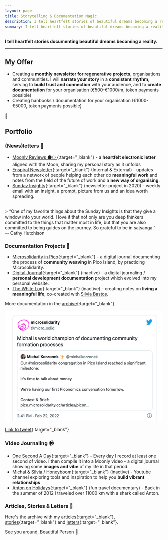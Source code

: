 ```yaml
---
layout: page
title: Storytelling & Documentation Magic
description: I tell heartfelt stories of beautiful dreams becoming a reality.
summary: I tell heartfelt stories of beautiful dreams becoming a reality.
---
```


**I tell heartfelt stories documenting beautiful dreams becoming a reality.**

---

## My Offer
- Creating a **monthly newsletter for regenerative projects**, organisations and communities. I will **narrate your story** in a **consistent rhythm**, serving to **build trust and connection** with your audience, and to **create documentation** for your organisation (€500-€1000/m, token payments possible)
- Creating hanbooks / documentation for your organisation (€1000-€5000, token payments possible)

<p>🌳</p>

## Portfolio

### (News)letters 💌
- [Moonly Reviews 🌑🌕 ](https://michalkorzonek.com/moonly-reviews){:target="_blank"} - a **heartfelt electronic letter** aligned with the Moon, sharing my personal story as it unfolds
- [Enspiral Newsletter](https://www.enspiral.com/){:target="_blank"} (Internal & External) - updates from a network of people helping each other do **meaningful work** and notes from the field of the future of work and a **new way of organising**.
- [Sunday Insights](https://docs.google.com/document/d/163FC_CZsNVmpjaw1Mty4PJvIhrGwqIDE9aa6YyU1AXw/edit?usp=sharing){:target="_blank"} (newsletter project in 2020) - weekly email with an insight, a prompt, picture from us and an idea worth spreading.
<br>
> “One of my favorite things about the Sunday Insights is that they give a window into your world. I love it that not only are you deep thinkers committed to the things that matter most in life, but that you are also committed to being guides on the journey. So grateful to be in satsanga.” <br> -- Cathy Hutchison

### Documentation Projects 📖
- [Microsolidarity in Pico](https://pico.microsolidarity.cc/){:target="_blank"} - a digital journal documenting the process of **community weaving** in Pico Island, by practicing Microsolidarity.
- [Digital Journal](https://heymichal.gitbook.io/journal/){:target="_blank"}  (inactive) - a digital journaling / **personal development documentation** project which evolved into my personal website.
- [The White Log](https://heymichal.gitbook.io/whitelog/){:target="_blank"} (inactive) -  creating notes on **living a meaningful life**, co-created with [Silvia Bastos](https://silviamakesdrawings.com).

More documentation in the [archive](https://michalkorzonek.com/tag/documentation/){:target="_blank"}.

![Documentation world champion](/assets/documentation-world-champion.png)

[Link to tweet](https://twitter.com/micro_solid/status/1496148154655330310){:target="_blank"}

### Video Journaling 📹
- [One Second A Day](https://michalkorzonek.com/one-second-a-day){:target="_blank"} - Every day I record at least one second of video. I then compile it into a Moonly video - a digital journal showing some **images and vibe** of my life in that period.
- [Michal & Silvia / Honeyboom](https://www.youtube.com/channel/UCFkEEtX7yPtYD0Om0GPwL7w/videos){:target="_blank"} (inactive) - Youtube channel exploring tools and inspiration to help you **build vibrant relationships**
- [Anton on Holidays](https://www.youtube.com/watch?v=sMdFqFmjje4){:target="_blank"} (fun travel documentary) - Back in the summer of 2012 I traveled over 11000 km with a shark called Anton.

### Articles, Stories & Letters 📝
Here's the archive with my [articles](https://michalkorzonek.com/tag/articles/){:target="_blank"}, [stories](https://michalkorzonek.com/tag/stories/){:target="_blank"} and [letters](https://michalkorzonek.com/tag/letters/){:target="_blank"}.


See you around, Beautiful Person
💜
<br>